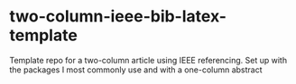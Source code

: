 # two-column-ieee-bib-latex-template
Template repo for a two-column article using IEEE referencing. Set up with the packages I most commonly use and with a one-column abstract
